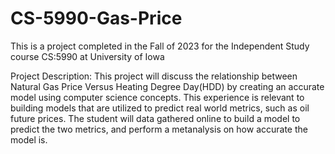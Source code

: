 # CS-5990-Gas-Price

This is a project completed in the Fall of 2023 for the Independent Study course CS:5990 at University of Iowa

Project Description:
This project will discuss the relationship between Natural Gas Price Versus Heating Degree Day(HDD) by creating an accurate model using computer science concepts. This experience is relevant to building models that are utilized to predict real world metrics, such as oil future prices. The student will data gathered online to build a model to predict the two metrics, and perform a metanalysis on how accurate the model is.